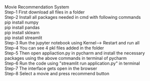 Movie Recommendation System</br>
Step-1 First download all files in a folder</br>
Step-2 Install all packages needed in cmd with following commands</br>
pip install numpy</br>
pip install pandas</br>
pip install sklearn</br>
pip install streamlit</br>
Step-3 Run the jupyter notebook using Kernel--> Restart and run all</br>
Step-4 You can see 4 pkl files added in the folder</br>
Step-5 Then open appliaction.py in pycharm and install the necessary packages using the above commands in terminal of pycharm </br>
Step-6 Run the code using "streamlit run application.py" in terminal</br>
Step-7 The interface gets open in the browser</br>
Step-8 Select a movie and press recommend button</br>

